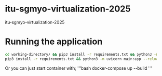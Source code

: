# itu-sgmyo-virtualization-2025
itu-sgmyo-virtualization-2025

# Running the application
```bash
cd working-directory/ && pip3 install -r requirements.txt && python3 -m uvicorn main:app --reload --port 8000
pip3 install -r requirements.txt && python3 -m uvicorn main:app --reload --port 8002
```
Or you can just start container with;
'''bash
docker-compose up --build
'''
